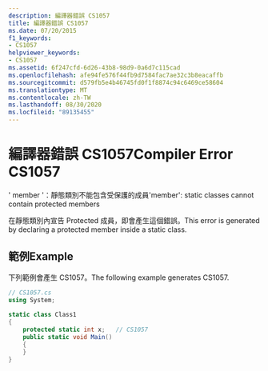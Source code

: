 ```yaml
---
description: 編譯器錯誤 CS1057
title: 編譯器錯誤 CS1057
ms.date: 07/20/2015
f1_keywords:
- CS1057
helpviewer_keywords:
- CS1057
ms.assetid: 6f247cfd-6d26-43b8-98d9-0a6d7c115cad
ms.openlocfilehash: afe94fe576f44fb9d7584fac7ae32c3b8eacaffb
ms.sourcegitcommit: d579fb5e4b46745fd0f1f8874c94c6469ce58604
ms.translationtype: MT
ms.contentlocale: zh-TW
ms.lasthandoff: 08/30/2020
ms.locfileid: "89135455"
---
```

# <a name="compiler-error-cs1057"></a><span data-ttu-id="d843d-103">編譯器錯誤 CS1057</span><span class="sxs-lookup"><span data-stu-id="d843d-103">Compiler Error CS1057</span></span>
<span data-ttu-id="d843d-104">' member '：靜態類別不能包含受保護的成員</span><span class="sxs-lookup"><span data-stu-id="d843d-104">'member': static classes cannot contain protected members</span></span>  
  
 <span data-ttu-id="d843d-105">在靜態類別內宣告 Protected 成員，即會產生這個錯誤。</span><span class="sxs-lookup"><span data-stu-id="d843d-105">This error is generated by declaring a protected member inside a static class.</span></span>  
  
## <a name="example"></a><span data-ttu-id="d843d-106">範例</span><span class="sxs-lookup"><span data-stu-id="d843d-106">Example</span></span>  
 <span data-ttu-id="d843d-107">下列範例會產生 CS1057。</span><span class="sxs-lookup"><span data-stu-id="d843d-107">The following example generates CS1057.</span></span>  
  
```csharp  
// CS1057.cs  
using System;  
  
static class Class1  
{  
    protected static int x;   // CS1057  
    public static void Main()  
    {  
    }  
}  
```
